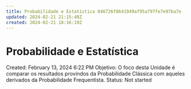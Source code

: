 ```yaml
---
title: Probabilidade e Estatística 046726f8641949af95a797fe7e97ba7e
updated: 2024-02-21 21:15:48Z
created: 2024-02-21 18:16:19Z
---
```


# Probabilidade e Estatística

Created: February 13, 2024 6:22 PM
Objetivo: O foco desta Unidade é comparar os resultados provindos da Probabilidade Clássica com aqueles derivados da Probabilidade Frequentista.
Status: Not started
